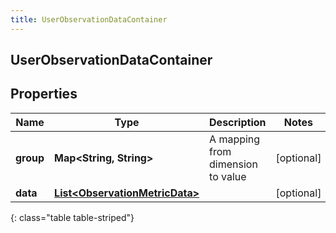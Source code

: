 ```yaml
---
title: UserObservationDataContainer
---
```


## UserObservationDataContainer

## Properties

| Name      | Type                                                                                   | Description                       | Notes      |
| --------- | -------------------------------------------------------------------------------------- | --------------------------------- | ---------- |
| **group** | <!----><!---->**Map&lt;String, String&gt;**<!---->                                     | A mapping from dimension to value | [optional] |
| **data**  | <!----><!---->[**List&lt;ObservationMetricData&gt;**](ObservationMetricData.md)<!----> |                                   | [optional] |

{: class="table table-striped"}

